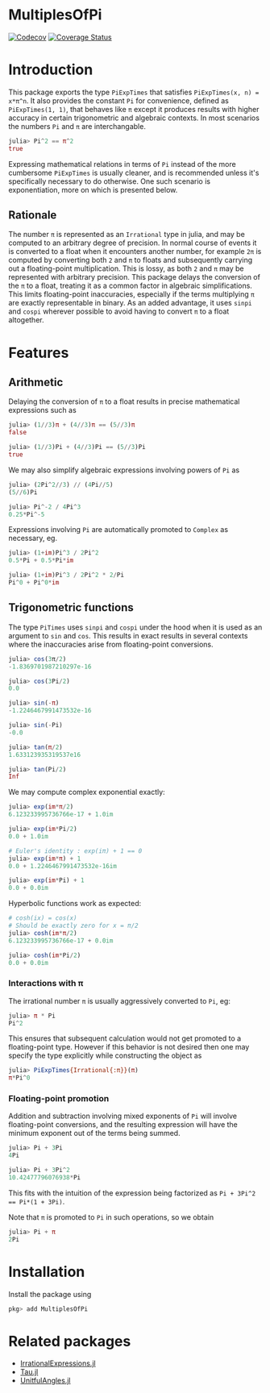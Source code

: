# MultiplesOfPi


[![Codecov](https://codecov.io/gh/jishnub/MultiplesOfPi.jl/branch/master/graph/badge.svg)](https://codecov.io/gh/jishnub/MultiplesOfPi.jl)
[![Coverage Status](https://coveralls.io/repos/github/jishnub/MultiplesOfPi.jl/badge.svg?branch=master)](https://coveralls.io/github/jishnub/MultiplesOfPi.jl?branch=master)

# Introduction

This package exports the type `PiExpTimes` that satisfies `PiExpTimes(x, n) = x*π^n`. It also provides the constant `Pi` for convenience, defined as `PiExpTimes(1, 1)`, that behaves like `π` except it produces results with higher accuracy in certain trigonometric and algebraic contexts. In most scenarios the numbers `Pi` and `π` are interchangable.

```julia
julia> Pi^2 == π^2
true
```

Expressing mathematical relations in terms of `Pi` instead of the more cumbersome `PiExpTimes` is usually cleaner, and is recommended unless it's specifically necessary to do otherwise. One such scenario is exponentiation, more on which is presented below.

## Rationale

The number `π` is represented as an `Irrational` type in julia, and may be computed to an arbitrary degree of precision. In normal course of events it is converted to a float when it encounters another number, for example `2π` is computed by converting both `2` and `π` to floats and subsequently carrying out a floating-point multiplication. This is lossy, as both `2` and `π` may be represented with arbitrary precision. This package delays the conversion of the `π` to a float, treating it as a common factor in algebraic simplifications. This limits floating-point inaccuracies, especially if the terms multiplying `π` are exactly representable in binary. As an added advantage, it uses `sinpi` and `cospi` wherever possible to avoid having to convert `π` to a float altogether.

# Features

## Arithmetic

Delaying the conversion of `π` to a float results in precise mathematical expressions such as

```julia
julia> (1//3)π + (4//3)π == (5//3)π
false

julia> (1//3)Pi + (4//3)Pi == (5//3)Pi
true
```

We may also simplify algebraic expressions involving powers of `Pi` as

```julia
julia> (2Pi^2//3) // (4Pi//5)
(5//6)Pi

julia> Pi^-2 / 4Pi^3
0.25*Pi^-5
```

Expressions involving `Pi` are automatically promoted to `Complex` as necessary, eg.

```julia
julia> (1+im)Pi^3 / 2Pi^2
0.5*Pi + 0.5*Pi*im

julia> (1+im)Pi^3 / 2Pi^2 * 2/Pi
Pi^0 + Pi^0*im
```

## Trigonometric functions

The type `PiTimes` uses `sinpi` and `cospi` under the hood when it is used as an argument to `sin` and `cos`. This results in exact results in several contexts where the inaccuracies arise from floating-point conversions.

```julia
julia> cos(3π/2)
-1.8369701987210297e-16

julia> cos(3Pi/2)
0.0

julia> sin(-π)
-1.2246467991473532e-16

julia> sin(-Pi)
-0.0

julia> tan(π/2)
1.633123935319537e16

julia> tan(Pi/2)
Inf
```

We may compute complex exponential exactly:

```julia
julia> exp(im*π/2)
6.123233995736766e-17 + 1.0im

julia> exp(im*Pi/2)
0.0 + 1.0im

# Euler's identity : exp(iπ) + 1 == 0
julia> exp(im*π) + 1
0.0 + 1.2246467991473532e-16im

julia> exp(im*Pi) + 1
0.0 + 0.0im
```

Hyperbolic functions work as expected:

```julia
# cosh(ix) = cos(x)
# Should be exactly zero for x = π/2
julia> cosh(im*π/2)
6.123233995736766e-17 + 0.0im

julia> cosh(im*Pi/2)
0.0 + 0.0im
```

### Interactions with π

The irrational number `π` is usually aggressively converted to `Pi`, eg:

```julia
julia> π * Pi
Pi^2
```

This ensures that subsequent calculation would not get promoted to a floating-point type. However if this behavior is not desired then one may specify the type explicitly while constructing the object as

```julia
julia> PiExpTimes{Irrational{:π}}(π)
π*Pi^0
```

### Floating-point promotion

Addition and subtraction involving mixed exponents of `Pi` will involve floating-point conversions, and the resulting expression will have the minimum exponent out of the terms being summed.

```julia
julia> Pi + 3Pi
4Pi

julia> Pi + 3Pi^2
10.42477796076938*Pi
```

This fits with the intuition of the expression being factorized as `Pi + 3Pi^2 == Pi*(1 + 3Pi)`.

Note that `π` is promoted to `Pi` in such operations, so we obtain

```julia
julia> Pi + π
2Pi
```

# Installation

Install the package using

```julia
pkg> add MultiplesOfPi
```

# Related packages

- [IrrationalExpressions.jl](https://github.com/jishnub/IrrationalExpressions.jl.git)
- [Tau.jl](https://github.com/JuliaMath/Tau.jl)
- [UnitfulAngles.jl](https://github.com/yakir12/UnitfulAngles.jl)
